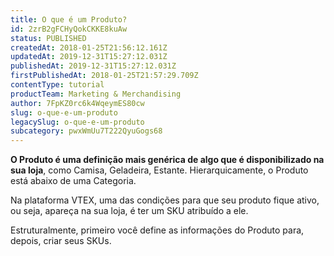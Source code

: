 ```yaml
---
title: O que é um Produto?
id: 2zrB2gFCHyQokCKKE8kuAw
status: PUBLISHED
createdAt: 2018-01-25T21:56:12.161Z
updatedAt: 2019-12-31T15:27:12.031Z
publishedAt: 2019-12-31T15:27:12.031Z
firstPublishedAt: 2018-01-25T21:57:29.709Z
contentType: tutorial
productTeam: Marketing & Merchandising
author: 7FpKZ0rc6k4WqeymES80cw
slug: o-que-e-um-produto
legacySlug: o-que-e-um-produto
subcategory: pwxWmUu7T222QyuGogs68
---
```


__O Produto é uma definição mais genérica de algo que é disponibilizado na sua loja__, como Camisa, Geladeira, Estante. Hierarquicamente, o Produto está abaixo de uma Categoria.

Na plataforma VTEX, uma das condições para que seu produto fique ativo, ou seja, apareça na sua loja, é ter um SKU atribuído a ele.

Estruturalmente, primeiro você define as informações do Produto para, depois, criar seus SKUs. 

